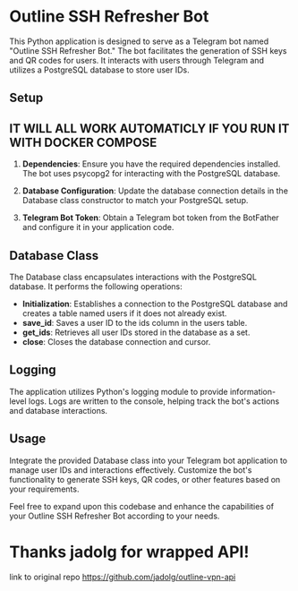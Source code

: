 # Outline SSH Refresher Bot

This Python application is designed to serve as a Telegram bot named "Outline SSH Refresher Bot." The bot facilitates the generation of SSH keys and QR codes for users. It interacts with users through Telegram and utilizes a PostgreSQL database to store user IDs.

## Setup

## **IT WILL ALL WORK AUTOMATICLY IF YOU RUN IT WITH DOCKER COMPOSE**

1. **Dependencies**: Ensure you have the required dependencies installed. The bot uses psycopg2 for interacting with the PostgreSQL database.

2. **Database Configuration**: Update the database connection details in the Database class constructor to match your PostgreSQL setup.

3. **Telegram Bot Token**: Obtain a Telegram bot token from the BotFather and configure it in your application code.

## Database Class

The Database class encapsulates interactions with the PostgreSQL database. It performs the following operations:

- **Initialization**: Establishes a connection to the PostgreSQL database and creates a table named users if it does not already exist.
- **save_id**: Saves a user ID to the ids column in the users table.
- **get_ids**: Retrieves all user IDs stored in the database as a set.
- **close**: Closes the database connection and cursor.

## Logging

The application utilizes Python's logging module to provide information-level logs. Logs are written to the console, helping track the bot's actions and database interactions.

## Usage

Integrate the provided Database class into your Telegram bot application to manage user IDs and interactions effectively. Customize the bot's functionality to generate SSH keys, QR codes, or other features based on your requirements.

Feel free to expand upon this codebase and enhance the capabilities of your Outline SSH Refresher Bot according to your needs.

# Thanks jadolg for wrapped API!
link to original repo https://github.com/jadolg/outline-vpn-api